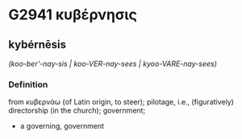 # G2941 κυβέρνησις

## kybérnēsis

_(koo-ber'-nay-sis | koo-VER-nay-sees | kyoo-VARE-nay-sees)_

### Definition

from κυβερνάω (of Latin origin, to steer); pilotage, i.e., (figuratively) directorship (in the church); government; 

- a governing, government
